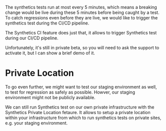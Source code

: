 The synthetics tests run at most every 5 minutes, which means a breaking change would be live during these 5 minutes before being caught by a test.
To catch regressions even before they are live, we would like to trigger the synthetics test during the CI/CD pipeline.

The Synthetics CI feature does just that, it allows to trigger Synthetics test during our CI/CD pipeline.

Unfortunately, it's still in private beta, so you will need to ask the support to activate it, but I can show a brief demo of it.

# Private Location

To go even further, we might want to test our staging environment as well, to test for regression as safely as possible.
Howver, our staging environment might not be publicly available.

We can still run Synthetics test on our own private infrastructure with the Synthetics Private Location fetaure.
It allows to setup a private location within your infrastructure from which to run synthetics tests on private sites, e.g. your staging environment.
